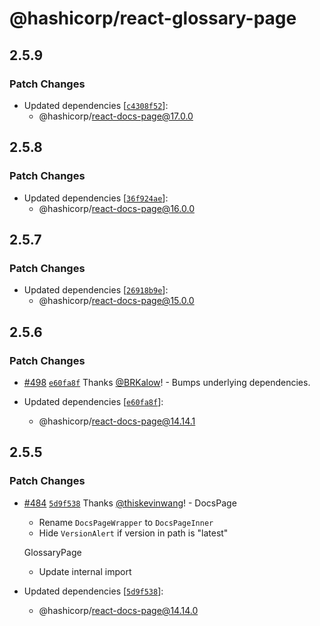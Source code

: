 # @hashicorp/react-glossary-page

## 2.5.9

### Patch Changes

- Updated dependencies [[`c4308f52`](https://github.com/hashicorp/react-components/commit/c4308f52c77d2f3445a61626f1e430a9b0e6651b)]:
  - @hashicorp/react-docs-page@17.0.0

## 2.5.8

### Patch Changes

- Updated dependencies [[`36f924ae`](https://github.com/hashicorp/react-components/commit/36f924aec763c0dc8c206602ef197194b77d7ff2)]:
  - @hashicorp/react-docs-page@16.0.0

## 2.5.7

### Patch Changes

- Updated dependencies [[`26918b9e`](https://github.com/hashicorp/react-components/commit/26918b9e32b3d4882bb18786f09eaa63c178bbc6)]:
  - @hashicorp/react-docs-page@15.0.0

## 2.5.6

### Patch Changes

- [#498](https://github.com/hashicorp/react-components/pull/498) [`e60fa8f`](https://github.com/hashicorp/react-components/commit/e60fa8f437a98f97f6c0ed396f194192cf5e376e) Thanks [@BRKalow](https://github.com/BRKalow)! - Bumps underlying dependencies.

- Updated dependencies [[`e60fa8f`](https://github.com/hashicorp/react-components/commit/e60fa8f437a98f97f6c0ed396f194192cf5e376e)]:
  - @hashicorp/react-docs-page@14.14.1

## 2.5.5

### Patch Changes

- [#484](https://github.com/hashicorp/react-components/pull/484) [`5d9f538`](https://github.com/hashicorp/react-components/commit/5d9f538a4910e0799236a75157b674f4630b8916) Thanks [@thiskevinwang](https://github.com/thiskevinwang)! - DocsPage

  - Rename `DocsPageWrapper` to `DocsPageInner`
  - Hide `VersionAlert` if version in path is "latest"

  GlossaryPage

  - Update internal import

- Updated dependencies [[`5d9f538`](https://github.com/hashicorp/react-components/commit/5d9f538a4910e0799236a75157b674f4630b8916)]:
  - @hashicorp/react-docs-page@14.14.0
